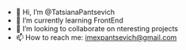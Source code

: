 - 👋 Hi, I’m @TatsianaPantsevich
- 🌱 I’m currently learning FrontEnd
- 💞️ I’m looking to collaborate on nteresting projects
- 📫 How to reach me: imexpantsevich@gmail.com

<!---
TatsianaPantsevich/TatsianaPantsevich is a ✨ special ✨ repository because its `README.md` (this file) appears on your GitHub profile.
You can click the Preview link to take a look at your changes.
--->
